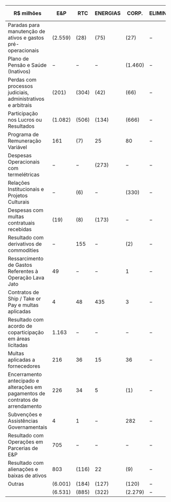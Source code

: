 |R$ milhões|E&P|RTC|ENERGIAS|CORP.|ELIMIN.|CONSOLI-DADO|
|---|---|---|---|---|---|---|
|Paradas para manutenção de ativos e gastos pré-operacionais|(2.559)|(28)|(75)|(27)|−|(2.689)|
|Plano de Pensão e Saúde (Inativos)|−|−|−|(1.460)|−|(1.460)|
|Perdas com processos judiciais, administrativos e arbitrais|(201)|(304)|(42)|(66)|−|(613)|
|Participação nos Lucros ou Resultados|(1.082)|(506)|(134)|(666)|−|(2.388)|
|Programa de Remuneração Variável|161|(7)|25|80|−|259|
|Despesas Operacionais com termelétricas|−|−|(273)|−|−|(273)|
|Relações Institucionais e Projetos Culturais|−|(6)|−|(330)|−|(336)|
|Despesas com multas contratuais recebidas|(19)|(8)|(173)|−|−|(200)|
|Resultado com derivativos de commodities|−|155|−|(2)|−|153|
|Ressarcimento de Gastos Referentes à Operação Lava Jato|49|−|−|1|−|50|
|Contratos de Ship / Take or Pay e multas aplicadas|4|48|435|3|−|490|
|Resultado com acordo de coparticipação em áreas licitadas|1.163|−|−|−|−|1.163|
|Multas aplicadas a fornecedores|216|36|15|36|−|303|
|Encerramento antecipado e alterações em pagamentos de contratos de arrendamento|226|34|5|(1)|−|264|
|Subvenções e Assistências Governamentais|4|1|−|282|−|287|
|Resultado com Operações em Parcerias de E&P|705|−|−|−|−|705|
|Resultado com alienações e baixas de ativos|803|(116)|22|(9)|−|700|
|Outras|(6.001)|(184)|(127)|(120)|−|(6.432)|
| |(6.531)|(885)|(322)|(2.279)|−|(10.017)|